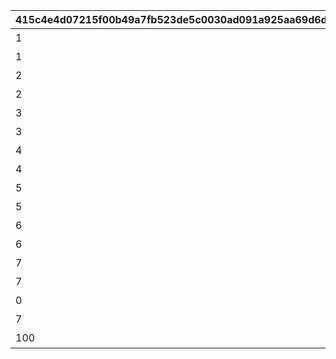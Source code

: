 |415c4e4d07215f00b49a7fb523de5c0030ad091a925aa69d6da1c4b4092af60d|eef4082f1ae7e61603110be45a3cb742766a77482d80eeceef03bfd596df74c8|350ea35c4ec4ffb17a88cfaa0978acfad0e9d310033ec13077a31cb13091301f|8d7ea7963e07245f803fd77164b7cb54b65b536294a99e3a15edb2dd1229efb9|e8f88415a851116eb46b52d83059c36f86dee18c7738410063516c6d9b96e223|f403aa311292c0b9163858d00f0db5ecd7cd80d884fe722d455fd723fc2b1f09|05ee1c6edb707926eead98220590aa223a44ec7a4eaa43442b4176aef7593d3f|
| --- | --- | --- | --- | --- | --- | --- |
|1|10148|スイーツ早食いクラブ|8|91002|5148061|40|
|1|10148|ぺんぽこりんの正体…？|0|0|5148062|0|
|2|10148|夜凪の恋バナ？|8|91002|5148064|40|
|2|10148|麦しゅわアブダクション|0|0|5148065|0|
|3|10148|ピッカピカのボードで|8|91002|5148067|40|
|3|10148|Mって何ですか？|0|0|5148068|0|
|4|10148|スイカの次はミルク？|8|91002|5148070|40|
|4|10148|騎士きゅんセラピー|0|0|5148071|0|
|5|10148|パチパチとフーフー|8|91002|5148073|40|
|5|10148|火遁の術でチャメシ！|0|0|5148074|0|
|6|10148|耳を澄ませば|8|91002|5148076|40|
|6|10148|祓った方がよくねー？|0|0|5148077|0|
|7|10148|爆誕ホットヒップドロップ|8|91002|5148079|40|
|7|10148|スーパースライム戦士|0|0|5148080|0|
|0|10148|バラバラな写真と証言|0|0|5148601|0|
|7|10148|写真アルバム復元完了！|0|0|5148602|0|
|100|10148|記念の集合写真★|0|0|5148603|0|